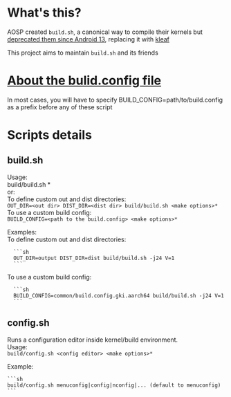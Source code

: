 # What's this?
AOSP created `build.sh`, a canonical way to compile their kernels but [deprecated them since Android 13](https://android.googlesource.com/kernel/build/+/670b2ff547c0739352a200422e4e8a7149145947), replacing it with [kleaf](https://android.googlesource.com/kernel/build/+/refs/heads/main/kleaf/README.md)  

This project aims to maintain `build.sh` and its friends

# [About the bulid.config file](build_config.md)
In most cases, you will have to specify BUILD_CONFIG=path/to/build.config as a prefix before any of these script

# Scripts details
## build.sh
Usage:  
    build/build.sh <make options>*  
or:  
    To define custom out and dist directories:  
      `OUT_DIR=<out dir> DIST_DIR=<dist dir> build/build.sh <make options>*`  
    To use a custom build config:  
      `BUILD_CONFIG=<path to the build.config> <make options>*`

Examples:  
    To define custom out and dist directories:  

      ```sh
      OUT_DIR=output DIST_DIR=dist build/build.sh -j24 V=1
      ```  
   To use a custom build config:  

      ```sh
      BUILD_CONFIG=common/build.config.gki.aarch64 build/build.sh -j24 V=1
      ```

## config.sh
Runs a configuration editor inside kernel/build environment.   
Usage:  
    `build/config.sh <config editor> <make options>*`

Example:  

    ```sh
    build/config.sh menuconfig|config|nconfig|... (default to menuconfig)
    ```